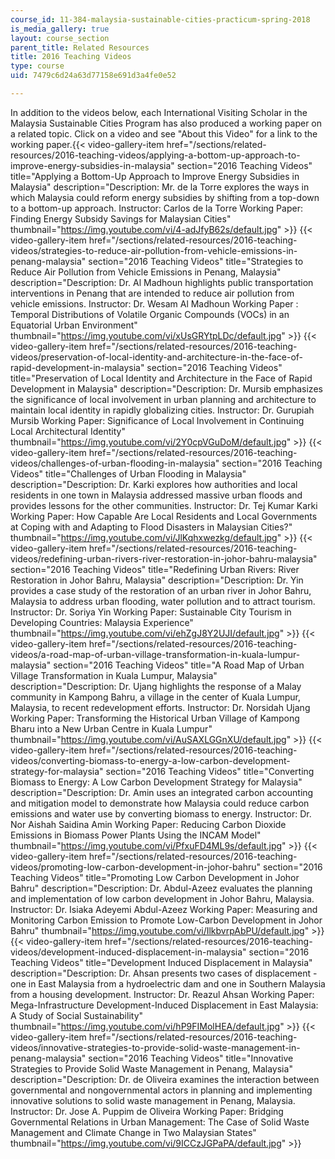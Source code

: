 ```yaml
---
course_id: 11-384-malaysia-sustainable-cities-practicum-spring-2018
is_media_gallery: true
layout: course_section
parent_title: Related Resources
title: 2016 Teaching Videos
type: course
uid: 7479c6d24a63d77158e691d3a4fe0e52

---
```


In addition to the videos below, each International Visiting Scholar in the Malaysia Sustainable Cities Program has also produced a working paper on a related topic. Click on a video and see "About this Video" for a link to the working paper.{{< video-gallery-item href="/sections/related-resources/2016-teaching-videos/applying-a-bottom-up-approach-to-improve-energy-subsidies-in-malaysia" section="2016 Teaching Videos" title="Applying a Bottom-Up Approach to Improve Energy Subsidies in Malaysia" description="Description: Mr. de la Torre explores the ways in which Malaysia could reform energy subsidies by shifting from a top-down to a bottom-up approach. Instructor: Carlos de la Torre Working Paper: Finding Energy Subsidy Savings for Malaysian Cities" thumbnail="https://img.youtube.com/vi/4-adJfyB62s/default.jpg" >}} {{< video-gallery-item href="/sections/related-resources/2016-teaching-videos/strategies-to-reduce-air-pollution-from-vehicle-emissions-in-penang-malaysia" section="2016 Teaching Videos" title="Strategies to Reduce Air Pollution from Vehicle Emissions in Penang, Malaysia" description="Description: Dr. Al Madhoun highlights public transportation interventions in Penang that are intended to reduce air pollution from vehicle emissions. Instructor: Dr. Wesam Al Madhoun Working Paper : Temporal Distributions of Volatile Organic Compounds (VOCs) in an Equatorial Urban Environment" thumbnail="https://img.youtube.com/vi/xUsGRYtpLDc/default.jpg" >}} {{< video-gallery-item href="/sections/related-resources/2016-teaching-videos/preservation-of-local-identity-and-architecture-in-the-face-of-rapid-development-in-malaysia" section="2016 Teaching Videos" title="Preservation of Local Identity and Architecture in the Face of Rapid Development in Malaysia" description="Description: Dr. Mursib emphasizes the significance of local involvement in urban planning and architecture to maintain local identity in rapidly globalizing cities. Instructor: Dr. Gurupiah Mursib Working Paper: Significance of Local Involvement in Continuing Local Architectural Identity" thumbnail="https://img.youtube.com/vi/2Y0cpVGuDoM/default.jpg" >}} {{< video-gallery-item href="/sections/related-resources/2016-teaching-videos/challenges-of-urban-flooding-in-malaysia" section="2016 Teaching Videos" title="Challenges of Urban Flooding in Malaysia" description="Description: Dr. Karki explores how authorities and local residents in one town in Malaysia addressed massive urban floods and provides lessons for the other communities. Instructor: Dr. Tej Kumar Karki Working Paper: How Capable Are Local Residents and Local Governments at Coping with and Adapting to Flood Disasters in Malaysian Cities?" thumbnail="https://img.youtube.com/vi/JlKqhxwezkg/default.jpg" >}} {{< video-gallery-item href="/sections/related-resources/2016-teaching-videos/redefining-urban-rivers-river-restoration-in-johor-bahru-malaysia" section="2016 Teaching Videos" title="Redefining Urban Rivers: River Restoration in Johor Bahru, Malaysia" description="Description: Dr. Yin provides a case study of the restoration of an urban river in Johor Bahru, Malaysia to address urban flooding, water pollution and to attract tourism. Instructor: Dr. Soriya Yin Working Paper: Sustainable City Tourism in Developing Countries: Malaysia Experience" thumbnail="https://img.youtube.com/vi/ehZgJ8Y2UJI/default.jpg" >}} {{< video-gallery-item href="/sections/related-resources/2016-teaching-videos/a-road-map-of-urban-village-transformation-in-kuala-lumpur-malaysia" section="2016 Teaching Videos" title="A Road Map of Urban Village Transformation in Kuala Lumpur, Malaysia" description="Description: Dr. Ujang highlights the response of a Malay community in Kampong Bahru, a village in the center of Kuala Lumpur, Malaysia, to recent redevelopment efforts. Instructor: Dr. Norsidah Ujang Working Paper: Transforming the Historical Urban Village of Kampong Bharu into a New Urban Centre in Kuala Lumpur" thumbnail="https://img.youtube.com/vi/AuSAXLGGnXU/default.jpg" >}} {{< video-gallery-item href="/sections/related-resources/2016-teaching-videos/converting-biomass-to-energy-a-low-carbon-development-strategy-for-malaysia" section="2016 Teaching Videos" title="Converting Biomass to Energy: A Low Carbon Development Strategy for Malaysia" description="Description: Dr. Amin uses an integrated carbon accounting and mitigation model to demonstrate how Malaysia could reduce carbon emissions and water use by converting biomass to energy. Instructor: Dr. Nor Aishah Saidina Amin Working Paper: Reducing Carbon Dioxide Emissions in Biomass Power Plants Using the INCAM Model" thumbnail="https://img.youtube.com/vi/PfxuFD4ML9s/default.jpg" >}} {{< video-gallery-item href="/sections/related-resources/2016-teaching-videos/promoting-low-carbon-development-in-johor-bahru" section="2016 Teaching Videos" title="Promoting Low Carbon Development in Johor Bahru" description="Description: Dr. Abdul-Azeez evaluates the planning and implementation of low carbon development in Johor Bahru, Malaysia. Instructor: Dr. Isiaka Adeyemi Abdul-Azeez Working Paper: Measuring and Monitoring Carbon Emission to Promote Low-Carbon Development in Johor Bahru" thumbnail="https://img.youtube.com/vi/IlkbvrpAbPU/default.jpg" >}} {{< video-gallery-item href="/sections/related-resources/2016-teaching-videos/development-induced-displacement-in-malaysia" section="2016 Teaching Videos" title="Development Induced Displacement in Malaysia" description="Description: Dr. Ahsan presents two cases of displacement - one in East Malaysia from a hydroelectric dam and one in Southern Malaysia from a housing development. Instructor: Dr. Reazul Ahsan Working Paper: Mega-Infrastructure Development-Induced Displacement in East Malaysia: A Study of Social Sustainability" thumbnail="https://img.youtube.com/vi/hP9FIMolHEA/default.jpg" >}} {{< video-gallery-item href="/sections/related-resources/2016-teaching-videos/innovative-strategies-to-provide-solid-waste-management-in-penang-malaysia" section="2016 Teaching Videos" title="Innovative Strategies to Provide Solid Waste Management in Penang, Malaysia" description="Description: Dr. de Oliveira examines the interaction between governmental and nongovernmental actors in planning and implementing innovative solutions to solid waste management in Penang, Malaysia. Instructor: Dr. Jose A. Puppim de Oliveira Working Paper: Bridging Governmental Relations in Urban Management: The Case of Solid Waste Management and Climate Change in Two Malaysian States" thumbnail="https://img.youtube.com/vi/9ICCzJGPaPA/default.jpg" >}}